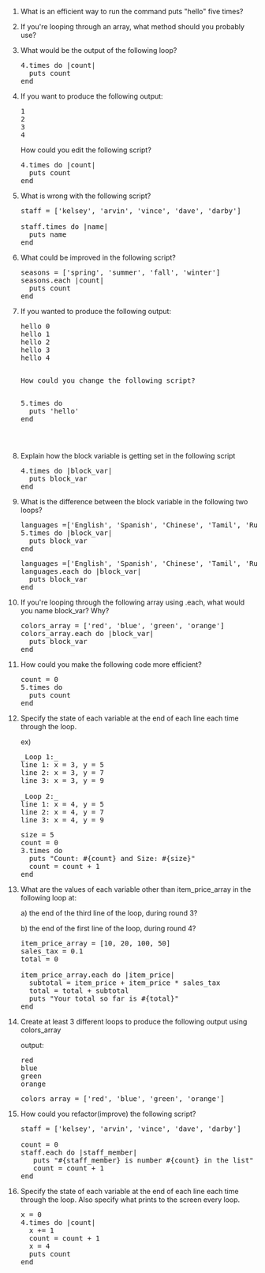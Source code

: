 1. What is an efficient way to run the command puts "hello" five times?


1. If you're looping through an array, what method should you probably use?


1. What would be the output of the following loop?

   <pre>
   4.times do |count|
     puts count
   end
   </pre>


1. If you want to produce the following output:
   <pre>
   1
   2
   3
   4
   </pre>

   How could you edit the following script?

   <pre>
   4.times do |count|
     puts count
   end
   </pre>


1. What is wrong with the following script?

   <pre>
   staff = ['kelsey', 'arvin', 'vince', 'dave', 'darby']

   staff.times do |name|
     puts name
   end
   </pre>


1. What could be improved in the following script?

   <pre>
   seasons = ['spring', 'summer', 'fall', 'winter']
   seasons.each |count|
     puts count
   end
   </pre>


1. If you wanted to produce the following output:

   <pre>
   hello 0
   hello 1
   hello 2
   hello 3
   hello 4
   <pre>

   How could you change the following script?

   <pre>
   5.times do
     puts 'hello'
   end
   </pre>


1. Explain how the block variable is getting set in the following script

   <pre>
   4.times do |block_var|
     puts block_var
   end
   </pre>


1. What is the difference between the block variable in the following two loops?

   <pre>
   languages =['English', 'Spanish', 'Chinese', 'Tamil', 'Russian']
   5.times do |block_var|
     puts block_var
   end
   </pre>

   <pre>
   languages =['English', 'Spanish', 'Chinese', 'Tamil', 'Russian']
   languages.each do |block_var|
     puts block_var
   end
   </pre>


1. If you're looping through the following array using .each, what would you name block_var? Why?

   <pre>
   colors_array = ['red', 'blue', 'green', 'orange']
   colors_array.each do |block_var|
     puts block_var
   end
   </pre>


1. How could you make the following code more efficient?

   <pre>
   count = 0
   5.times do
     puts count
   end
   </pre>


1. Specify the state of each variable at the end of each line each time through the loop.

   ex)
   <pre>
   _Loop 1:_
   line 1: x = 3, y = 5
   line 2: x = 3, y = 7
   line 3: x = 3, y = 9

   _Loop 2:_
   line 1: x = 4, y = 5
   line 2: x = 4, y = 7
   line 3: x = 4, y = 9
   </pre>

   <pre>
   size = 5
   count = 0
   3.times do
     puts "Count: #{count} and Size: #{size}"
     count = count + 1
   end
   </pre>


1. What are the values of each variable other than item_price_array in the following loop at:

   a) the end of the third line of the loop, during round 3?

   b) the end of the first line of the loop, during round 4?

   <pre>
   item_price_array = [10, 20, 100, 50]
   sales_tax = 0.1
   total = 0

   item_price_array.each do |item_price|
     subtotal = item_price + item_price * sales_tax
     total = total + subtotal
     puts "Your total so far is #{total}"
   end
   </pre>


1. Create at least 3 different loops to produce the following output using colors_array

   output:
   <pre>
   red
   blue
   green
   orange
   </pre>

   <pre>
   colors_array = ['red', 'blue', 'green', 'orange']
   </pre>


1. How could you refactor(improve) the following script?

   <pre>
   staff = ['kelsey', 'arvin', 'vince', 'dave', 'darby']

   count = 0
   staff.each do |staff_member|
      puts "#{staff_member} is number #{count} in the list"
      count = count + 1
   end
   </pre>


1. Specify the state of each variable at the end of each line each time through the loop. Also specify what prints to the screen every loop.

   <pre>
   x = 0
   4.times do |count|
     x += 1
     count = count + 1
     x = 4
     puts count
   end
   </pre>
